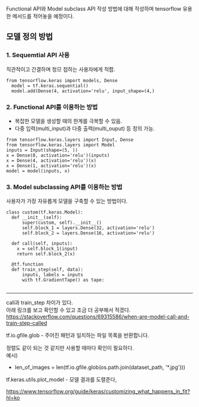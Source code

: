 Functional API와 Model subclass API 작성 방법에 대해 작성하며 tensorflow 유용한 메서드를 적어놓을 예정이다.

## 모델 정의 방법
### 1. Sequemtial API 사용
직관적이고 간결하며 청므 접하는 사용자에게 적합.
```
from tensorflow.keras import models, Dense
  model = tf.keras.sequential()
  model.add(Dense(4, activation='relu', input_shape=(4,)
```
### 2. Functional API를 이용하는 방법
  - 복잡한 모델을 생성할 때의 한계를 극복할 수 있음.
  - 다중 입력(multi_input)과 다중 출력(multi_ouput) 등 정의 가능.

```
from tensorflow.keras.layers import Input, Dense
from tensorflow.keras.layers import Model
inputs = Input(shape=(5, ))
x = Dense(8, activation='relu')(inputs)
x = Dense(4, activation='relu')(x)
x = Dense(1, activation='relu')(x)
model = model(inputs, x)
```

### 3. Model subclassing API를 이용하는 방법
사용자가 가장 자유롭게 모델을 구축할 수 있는 방법이다.

```
class custom(tf.keras.Model):
  def __init__(self):
      super(custom, self).__init__()
      self.block_1 = layers.Dense(32, activation='relu')
      self.block_2 = layers.Dense(16, activation='relu')
     
  def call(self, inputs):
    x = self.block_1(input)
    return self.block_2(x)
    
  @tf.function
  def train_step(self, data):
      inputs, labels = inputs
      with tf.GradientTape() as tape:
  
```
------------------------------------- 

call과 train_step 차이가 있다.  
아래 링크를 보고 확인할 수 있고 조금 더 공부해서 적겠다.  
https://stackoverflow.com/questions/69315586/when-are-model-call-and-train-step-called





tf.io.gfile.glob - 주어진 패턴과 일치하는 파일 목록을 반환합니다.  

정렬도 같이 되는 것 같지만 사용할 때마다 확인이 필요하다.  
예시)   
  - len_of_images = len(tf.io.gfile.glob(os.path.join(dataset_path, '*.jpg')))


tf.keras.utils.plot_model - 모델 결과를 도렬준다,


https://www.tensorflow.org/guide/keras/customizing_what_happens_in_fit?hl=ko

